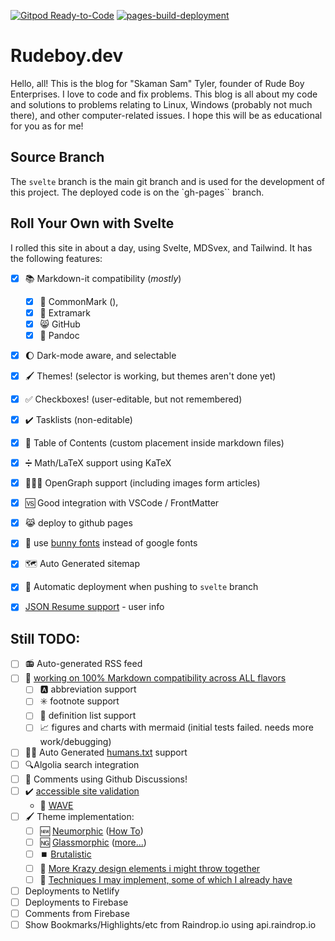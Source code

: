 [![Gitpod Ready-to-Code](https://img.shields.io/badge/Gitpod-Ready--to--Code-blue?logo=gitpod)](https://gitpod.io/#https://github.com/skamansam/skamansam.github.io) 
[![pages-build-deployment](https://github.com/skamansam/skamansam.github.io/actions/workflows/pages/pages-build-deployment/badge.svg)](https://github.com/skamansam/skamansam.github.io/actions/workflows/pages/pages-build-deployment)

# Rudeboy.dev

Hello, all! This is the blog for "Skaman Sam" Tyler, founder of Rude Boy
Enterprises. I love to code and fix problems. This blog is all about 
my code and solutions to problems relating to Linux, Windows (probably not much there), and other computer-related issues. I hope this will be as educational for you as for me!

## Source Branch
The `svelte` branch is the main git branch and is used for the development of this project. The deployed code is on the `gh-pages`` branch.

## Roll Your Own with Svelte

I rolled this site in about a day, using Svelte, MDSvex, and Tailwind. It has the following features:

* [X] 📚 Markdown-it compatibility (_mostly_)
  * [X] 📘 CommonMark (), 
  * [X] 📖 Extramark
  * [X] 😸 GitHub
  * [X] 📰 Pandoc
* [X] 🌔 Dark-mode aware, and selectable
* [X] 🖌️ Themes! (selector is working, but themes aren't done yet)
* [X] ✅ Checkboxes! (user-editable, but not remembered)
* [X] ✔️ Tasklists (non-editable)
* [X] 📑 Table of Contents (custom placement inside markdown files)
* [X] ➗ Math/LaTeX support using KaTeX
* [X] 🧑‍🤝‍🧑 OpenGraph support (including images form articles)
* [X] 🆚 Good integration with VSCode / FrontMatter
* [X] 😹 deploy to github pages
* [X] 🐰 use [bunny fonts](https://fonts.bunny.net/) instead of google fonts
* [X] 🗺️ Auto Generated sitemap
* [X] 🚀 Automatic deployment when pushing to `svelte` branch
* [X] [JSON Resume support](https://jsonresume.org/) - user info


## Still TODO:
* [ ] 📻 Auto-generated RSS feed
* [ ] 💯 [working on 100% Markdown compatibility across ALL flavors](https://gist.github.com/vimtaai/99f8c89e7d3d02a362117284684baa0f)
  * [ ] 🅰️ abbreviation support
  * [ ] ✳️ footnote support
  * [ ] 📑 definition list support
  * [ ] 📈 figures and charts with mermaid (initial tests failed. needs more work/debugging)
* [ ] 👨‍🦱 Auto Generated [humans.txt](https://humanstxt.org) support
* [ ] 🔍Algolia search integration
* [ ] 💬 Comments using Github Discussions!
* [ ] ✔️ [accessible site validation](https://usabilitygeek.com/10-free-web-based-web-site-accessibility-evaluation-tools)
  * 👋 [WAVE](https://wave.webaim.org/report#/https://rudeboy.dev)
* [ ] 🖌️ Theme implementation:
  * [ ] 🆕 [Neumorphic](https://www.justinmind.com/ui-design/neumorphism) ([How To](https://dev.to/jackdomleo7/learning-neumorphic-design-3dj8))
  * [ ] 🆖 [Glassmorphic](https://uxdesign.cc/glassmorphism-in-user-interfaces-1f39bb1308c9) ([more...](https://hype4.academy/tools/glassmorphism-generator))
  * [ ] ⏹️ [Brutalistic](https://brutalistwebsites.com/)
  * [ ] 🔌 [More Krazy design elements i might throw together](https://99designs.com/blog/trends/web-design-trends/)
  * [ ] 🧰 [Techniques I may implement, some of which I already have](https://www.theedigital.com/blog/web-design-trends)
* [ ] Deployments to Netlify
* [ ] Deployments to Firebase
* [ ] Comments from Firebase
* [ ] Show Bookmarks/Highlights/etc from Raindrop.io using api.raindrop.io